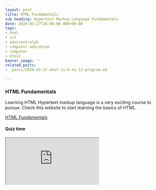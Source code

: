 ```yaml
---
layout: post
title: HTML Fundamentals
sub_heading: Hypertext Markup Language Fundamentals
date: 2020-03-27T16:00:00.000+00:00
tags:
- html
- ict
- educcentralph
- computer education
- computer
- kto12
banner_image: ''
related_posts:
- _posts/2020-03-27-what-is-k-to-12-program.md

---
```

### HTML Fundamentals

Learning HTML Hypertext markup language is a very exciting course to pursue. Check this website to start learning the basics of HTML.

[HTML Fundamentals](https://www.w3schools.com/html/default.asp)

#### Quiz time

<iframe src="https://www.w3schools.com/html/exercise.asp?filename=exercise_html_attributes1">

</iframe>